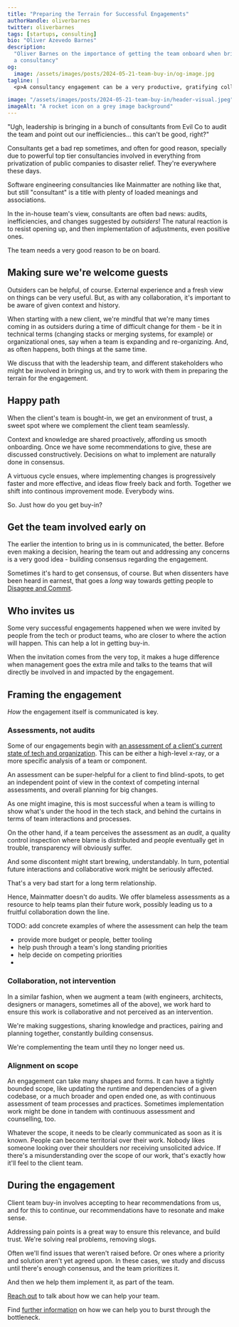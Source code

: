 ```yaml
---
title: "Preparing the Terrain for Successful Engagements"
authorHandle: oliverbarnes
twitter: oliverbarnes
tags: [startups, consulting]
bio: "Oliver Azevedo Barnes"
description:
  "Oliver Barnes on the importance of getting the team onboard when bringing in
  a consultancy"
og:
  image: /assets/images/posts/2024-05-21-team-buy-in/og-image.jpg
tagline: |
  <p>A consultancy engagement can be a very productive, gratifying collaborative process. That's _if_ the client team is onboard with having it come in to help</p>

image: "/assets/images/posts/2024-05-21-team-buy-in/header-visual.jpeg"
imageAlt: "A rocket icon on a grey image background"
---
```


"Ugh, leadership is bringing in a bunch of consultants from Evil Co to audit the
team and point out our inefficiencies… this can't be good, right?"

Consultants get a bad rep sometimes, and often for good reason, specially due to
powerful top tier consultancies involved in everything from privatization of
public companies to disaster relief. They're everywhere these days.

Software engineering consultancies like Mainmatter are nothing like that, but
still "consultant" is a title with plenty of loaded meanings and associations.

In the in-house team's view, consultants are often bad news: audits,
inefficiencies, and changes suggested by _outsiders_! The natural reaction is to
resist opening up, and then implementation of adjustments, even positive ones.

The team needs a very good reason to be on board.

## Making sure we're welcome guests

Outsiders can be helpful, of course. External experience and a fresh view on
things can be very useful. But, as with any collaboration, it's important to be
aware of given context and history.

When starting with a new client, we're mindful that we're many times coming in
as outsiders during a time of difficult change for them - be it in technical
terms (changing stacks or merging systems, for example) or organizational ones,
say when a team is expanding and re-organizing. And, as often happens, both
things at the same time.

We discuss that with the leadership team, and different stakeholders who might be
involved in bringing us, and try to work with them in preparing the terrain for
the engagement.

## Happy path

When the client's team is bought-in, we get an environment of trust, a sweet spot
where we complement the client team seamlessly.

Context and knowledge are shared proactively, affording us smooth onboarding.
Once we have some recommendations to give, these are discussed constructively.
Decisions on what to implement are naturally done in consensus.

A virtuous cycle ensues, where implementing changes is progressively faster and
more effective, and ideas flow freely back and forth. Together we shift into
continous improvement mode. Everybody wins.

So. Just how do you get buy-in?

## Get the team involved early on

The earlier the intention to bring us in is communicated, the better. Before
even making a decision, hearing the team out and addressing any concerns is a
very good idea - building consensus regarding the engagement.

Sometimes it's hard to get consensus, of course. But when dissenters have been
heard in earnest, that goes a _long_ way towards getting people to
[Disagree and Commit](https://en.wikipedia.org/wiki/Disagree_and_commit).

## Who invites us

Some very successful engagements happened when we were invited by people from
the tech or product teams, who are closer to where the action will happen. This
can help a lot in getting buy-in.

When the invitation comes from the very top, it makes a huge difference when
management goes the extra mile and talks to the teams that will directly be
involved in and impacted by the engagement.

## Framing the engagement

_How_ the engagement itself is communicated is key.

### Assessments, not audits

Some of our engagements begin with
[an assessment of a client's current state of tech and organization](https://mainmatter.com/services/strategic-advice/).
This can be either a high-level x-ray, or a more specific analysis of a team or
component.

An assessment can be super-helpful for a client to find blind-spots, to get an
independent point of view in the context of competing internal assessments, and
overall planning for big changes.

As one might imagine, this is most successful when a team is willing to show
what's under the hood in the tech stack, and behind the curtains in terms of
team interactions and processes.

On the other hand, if a team perceives the assessment as an _audit_, a quality
control inspection where blame is distributed and people eventually get in
trouble, transparency will obviously suffer.

And some discontent might start brewing, understandably. In turn, potential
future interactions and collaborative work might be seriously affected.

That's a very bad start for a long term relationship.

Hence, Mainmatter doesn't do audits. We offer blameless assessments as a
resource to help teams plan their future work, possibly leading us to a fruitful
collaboration down the line.

TODO: add concrete examples of where the assessment can help the team

- provide more budget or people, better tooling
- help push through a team's long standing priorities
- help decide on competing priorities
-

### Collaboration, not intervention

In a similar fashion, when we augment a team (with engineers, architects,
designers or managers, sometimes all of the above), we work hard to ensure this
work is collaborative and not perceived as an intervention.

We're making suggestions, sharing knowledge and practices, pairing and planning
together, constantly building consensus.

We're complementing the team until they no longer need us.

### Alignment on scope

An engagement can take many shapes and forms. It can have a tightly bounded
scope, like updating the runtime and dependencies of a given codebase, or a much
broader and open ended one, as with continuous assessment of team processes and
practices. Sometimes implementation work might be done in tandem with continuous
assessment and counselling, too.

Whatever the scope, it needs to be clearly communicated as soon as it is known.
People can become territorial over their work. Nobody likes someone looking over
their shoulders nor receiving unsolicited advice. If there's a misunderstanding
over the scope of our work, that's exactly how it'll feel to the client team.

## During the engagement

Client team buy-in involves accepting to hear recommendations from us, and for
this to continue, our recommendations have to resonate and make sense.

Addressing pain points is a great way to ensure this relevance, and build trust.
We're solving real problems, removing slogs.

Often we'll find issues that weren't raised before. Or ones where a priority and
solution aren't yet agreed upon. In these cases, we study and discuss until
there's enough consensus, and the team prioritizes it.

And then we help them implement it, as part of the team.

[Reach out](/contact/) to talk about how we can help your team.

Find [further information](/startups/) on how we can help you to burst through
the bottleneck.
